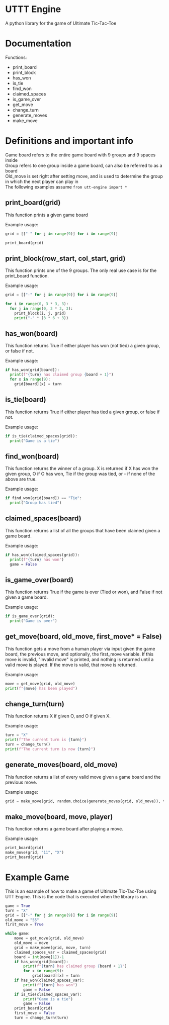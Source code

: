 # UTTT Engine
A python library for the game of Ultimate Tic-Tac-Toe

# Documentation
Functions:
- print_board
- print_block
- has_won
- is_tie
- find_won
- claimed_spaces
- is_game_over
- get_move
- change_turn
- generate_moves
- make_move

# Definitions and important info
Game board refers to the entire game board with 9 groups and 9 spaces inside\
Group refers to one group inside a game board, can also be referred to as a board\
Old_move is set right after setting move, and is used to determine the group in which the next player can play in\
The following examples assume `from utt-engine import *`

## print_board(grid)
This function prints a given game board

Example usage:
```python
grid = [["-" for j in range(9)] for i in range(9)]

print_board(grid)
```

## print_block(row_start, col_start, grid)
This function prints one of the 9 groups. The only real use case is for the print_board function.

Example usage:
```python
grid = [["-" for j in range(9)] for i in range(9)]

for i in range(0, 3 * 3, 3):
  for j in range(0, 3 * 3, 3):
    print_block(i, j, grid)
    print("-" * (3 * 6 + 3))
```

## has_won(board)
This function returns True if either player has won (not tied) a given group, or false if not.

Example usage:  
```python
if has_won(grid[board]):
  print(f"{turn} has claimed group {board + 1}")
  for x in range(9):
    grid[board][x] = turn
```

## is_tie(board)
This function returns True if either player has tied a given group, or false if not.  

Example usage:
```python
if is_tie(claimed_spaces(grid)):
  print("Game is a tie")
```

## find_won(board)
This function returns the winner of a group. X is returned if X has won the given group, O if O has won, Tie if the group was tied, or - if none of the above are true.

Example usage:
```python
if find_won(grid[board]) == "Tie":
  print("Group has tied")
```

## claimed_spaces(board)
This function returns a list of all the groups that have been claimed given a game board.

Example usage:
```python
if has_won(claimed_spaces(grid)):
  print(f"{turn} has won")
  game = False
```

## is_game_over(board)
This function returns True if the game is over (Tied or won), and False if not given a game board.

Example usage:
```python
if is_game_over(grid):
  print("Game is over")
```

## get_move(board, old_move, first_move* = False)
This function gets a move from a human player via input given the game board, the previous move, and optionally, the first_move variable. If this move is invalid, "Invalid move" is printed, and nothing is returned until a valid move is played. If the move is valid, that move is returned.

Example usage:
```python
move = get_move(grid, old_move)
print(f"{move} has been played")
```

## change_turn(turn)
This function returns X if given O, and O if given X.

Example usage:
```python
turn = "X"
print(f"The current turn is {turn}")
turn = change_turn()
print(f"The current turn is now {turn}")
```

## generate_moves(board, old_move)
This function returns a list of every valid move given a game board and the previous move.

Example usage:
```python
grid = make_move(grid, random.choice(generate_moves(grid, old_move)), turn)
```

## make_move(board, move, player)
This function returns a game board after playing a move.

Example usage:
```python
print_board(grid)
make_move(grid, "11", "X")
print_board(grid)
```

# Example Game
This is an example of how to make a game of Ultimate Tic-Tac-Toe using UTT Engine. This is the code that is executed when the library is ran.

```python
game = True
turn = "X"
grid = [["-" for j in range(9)] for i in range(9)]
old_move = "55"
first_move = True

while game:
    move = get_move(grid, old_move)
    old_move = move
    grid = make_move(grid, move, turn)
    claimed_spaces_var = claimed_spaces(grid)
    board = int(move[1])-1
    if has_won(grid[board]):
        print(f"{turn} has claimed group {board + 1}")
        for x in range(9):
            grid[board][x] = turn
    if has_won(claimed_spaces_var):
        print(f"{turn} has won")
        game = False
    if is_tie(claimed_spaces_var):
        print("Game is a tie")
        game = False
    print_board(grid)
    first_move = False
    turn = change_turn(turn)
```
